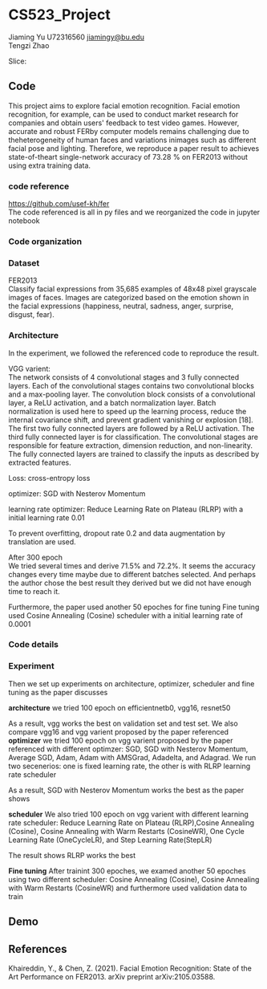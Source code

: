 # CS523_Project
Jiaming Yu U72316560 jiamingy@bu.edu  
Tengzi Zhao    

Slice:   

## Code
This project aims to explore facial emotion recognition. Facial emotion recognition, for example, can be used to conduct market research for companies and obtain users' feedback to test video games. However, accurate and robust FERby computer models remains challenging due to theheterogeneity of human faces and variations inimages such as different facial pose and lighting. Therefore, we reproduce a paper result to  achieves state-of-theart single-network accuracy of 73.28 % on FER2013 without using extra training data.  

### code reference
https://github.com/usef-kh/fer  
The code referenced is all in py files and we reorganized the code in jupyter notebook

### Code organization

### Dataset
FER2013  
Classify facial expressions from 35,685 examples of 48x48 pixel grayscale images of faces. Images are categorized based on the emotion shown in the facial expressions (happiness, neutral, sadness, anger, surprise, disgust, fear).  

### Architecture
In the experiment, we followed the referenced code to reproduce the result.

VGG varient:  
The network consists of 4 convolutional stages and 3 fully connected layers. Each of the convolutional stages contains two convolutional blocks and a max-pooling layer. The convolution block consists of a convolutional layer, a ReLU activation, and a batch normalization layer. Batch normalization is used here to speed up the learning process, reduce the internal covariance shift, and prevent gradient vanishing or explosion [18]. The first two fully connected layers are followed by a ReLU activation. The third fully connected layer is for classification. The convolutional stages are responsible for feature extraction, dimension reduction, and non-linearity. The fully connected layers are trained to classify the inputs as described by extracted features.

Loss: cross-entropy loss

optimizer: SGD with Nesterov Momentum

learning rate optimizer: Reduce Learning Rate on Plateau (RLRP) with a initial learning rate 0.01

To prevent overfitting, dropout rate 0.2 and data augmentation by translation are used.

After 300 epoch  
We tried several times and derive 71.5% and 72.2%. It seems the accuracy changes every time maybe due to different batches selected. And perhaps the author chose the best result they derived but we did not have enough time to reach it.
 
Furthermore, the paper used another 50 epoches for fine tuning
Fine tuning used Cosine Annealing (Cosine) scheduler with a initial learning rate of 0.0001

### Code details

### Experiment
Then we set up experiments on architecture, optimizer, scheduler and fine tuning as the paper discusses

**architecture**
we tried 100 epoch on efficientnetb0, vgg16, resnet50

As a result, vgg works the best on validation set and test set. We also compare vgg16 and vgg varient proposed by the paper referenced
**optimizer**
we tried 100 epoch on vgg varient proposed by the paper referenced with different optimzer: SGD, SGD with Nesterov Momentum, Average SGD, Adam, Adam with AMSGrad, Adadelta, and Adagrad.
We run two secenerios: one is fixed learning rate, the other is with RLRP learning rate scheduler

As a result, SGD with Nesterov Momentum works the best as the paper shows

**scheduler**
We also tried 100 epoch on vgg varient with different learning rate scheduler: Reduce Learning Rate on Plateau (RLRP),Cosine Annealing (Cosine), Cosine Annealing with Warm Restarts (CosineWR), One Cycle Learning Rate (OneCycleLR), and Step Learning Rate(StepLR) 

The result shows RLRP works the best

**Fine tuning**
After trainint 300 epoches, we examed another 50 epoches using two different scheduler: Cosine Annealing (Cosine), Cosine Annealing with Warm Restarts (CosineWR) and furthermore used validation data to train

## Demo

## References
Khaireddin, Y., & Chen, Z. (2021). Facial Emotion Recognition: State of the Art Performance on FER2013. arXiv preprint arXiv:2105.03588.

